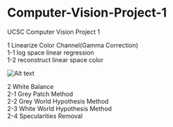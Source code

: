 # Computer-Vision-Project-1
UCSC Computer Vision Project 1

1 Linearize Color Channel(Gamma Correction)<br>
1-1 log space linear regression<br>
1-2 reconstruct linear space color

![Alt text](/result/lrr.jpg?raw=true)

2 White Balance<br>
2-1 Grey Patch Method<br>
2-2 Grey World Hypothesis Method<br>
2-3 White World Hypothesis Method<br>
2-4 Specularities Removal
